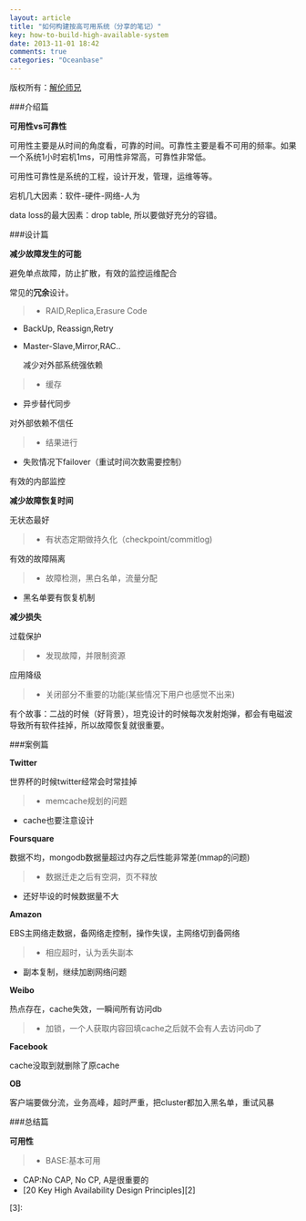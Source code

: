 ```yaml
---
layout: article
title: "如何构建按高可用系统（分享的笔记）"
key: how-to-build-high-available-system
date: 2013-11-01 18:42
comments: true
categories: "Oceanbase"
---
```


版权所有：[解伦师兄][1]

###介绍篇

**可用性vs可靠性**

  可用性主要是从时间的角度看，可靠的时间。可靠性主要是看不可用的频率。如果一个系统1小时宕机1ms，可用性非常高，可靠性非常低。

  可用性可靠性是系统的工程，设计开发，管理，运维等等。

  宕机几大因素：软件-硬件-网络-人为

  data loss的最大因素：drop table, 所以要做好充分的容错。

<!-- more -->

###设计篇

**减少故障发生的可能**

  避免单点故障，防止扩散，有效的监控运维配合


  常见的**冗余**设计。

>* RAID,Replica,Erasure Code
* BackUp, Reassign,Retry
* Master-Slave,Mirror,RAC..

  减少对外部系统强依赖

>  * 缓存
  * 异步替代同步

  对外部依赖不信任

>  * 结果进行
  * 失败情况下failover（重试时间次数需要控制）

  有效的内部监控

**减少故障恢复时间**

  无状态最好

>  * 有状态定期做持久化（checkpoint/commitlog)

  有效的故障隔离

>  * 故障检测，黑白名单，流量分配
  * 黑名单要有恢复机制

**减少损失**

  过载保护

>  * 发现故障，并限制资源

  应用降级

>   * 关闭部分不重要的功能(某些情况下用户也感觉不出来)

  有个故事：二战的时候（好背景），坦克设计的时候每次发射炮弹，都会有电磁波导致所有软件挂掉，所以故障恢复就很重要。

###案例篇

**Twitter**

  世界杯的时候twitter经常会时常挂掉

>  * memcache规划的问题
*   cache也要注意设计

**Foursquare**

  数据不均，mongodb数据量超过内存之后性能非常差(mmap的问题)

>  * 数据迁走之后有空洞，页不释放
  * 还好毕设的时候数据量不大

**Amazon**

  EBS主网络走数据，备网络走控制，操作失误，主网络切到备网络

>  * 相应超时，认为丢失副本
  * 副本复制，继续加剧网络问题

**Weibo**

  热点存在，cache失效，一瞬间所有访问db

>  * 加锁，一个人获取内容回填cache之后就不会有人去访问db了

**Facebook**

  cache没取到就删除了原cache

**OB**

  客户端要做分流，业务高峰，超时严重，把cluster都加入黑名单，重试风暴

###总结篇

**可用性**

>  * BASE:基本可用
  * CAP:No CAP, No CP, A是很重要的
  * [20 Key High Availability Design Principles][2]

[1]:
[2]:
[3]:


